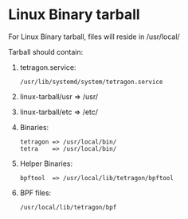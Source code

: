 # Linux Binary tarball

For Linux Binary tarball, files will reside in /usr/local/

Tarball should contain:

1. tetragon.service:
   ```
   /usr/lib/systemd/system/tetragon.service
   ```

2. linux-tarball/usr => /usr/

3. linux-tarball/etc => /etc/

4. Binaries:
   ```
   tetragon => /usr/local/bin/
   tetra    => /usr/local/bin/
   ```

5. Helper Binaries:
   ```
   bpftool	=> /usr/local/lib/tetragon/bpftool
   ```

6. BPF files:
   ```
   /usr/local/lib/tetragon/bpf
   ```
